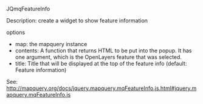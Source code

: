 JQmqFeatureInfo 

Description: create a widget to show feature information

options 
* map: the mapquery instance
* contents: A function that returns HTML to be put into the popup. It has one argument, which is the OpenLayers feature that was selected.
* title: Title that will be displayed at the top of the feature info (default: Feature information)

See: http://mapquery.org/docs/jquery.mapquery.mqFeatureInfo.js.html#jquery.mapquery.mqFeatureInfo.js